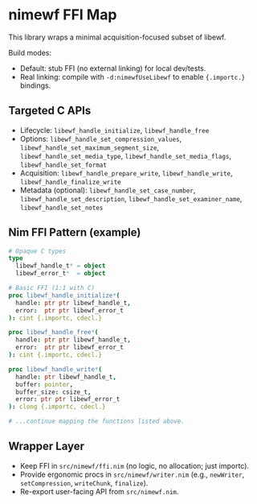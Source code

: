 # nimewf FFI Map

This library wraps a minimal acquisition-focused subset of libewf.

Build modes:
- Default: stub FFI (no external linking) for local dev/tests.
- Real linking: compile with `-d:nimewfUseLibewf` to enable `{.importc.}` bindings.

## Targeted C APIs
- Lifecycle: `libewf_handle_initialize`, `libewf_handle_free`
- Options: `libewf_handle_set_compression_values`, `libewf_handle_set_maximum_segment_size`, `libewf_handle_set_media_type`, `libewf_handle_set_media_flags`, `libewf_handle_set_format`
- Acquisition: `libewf_handle_prepare_write`, `libewf_handle_write`, `libewf_handle_finalize_write`
- Metadata (optional): `libewf_handle_set_case_number`, `libewf_handle_set_description`, `libewf_handle_set_examiner_name`, `libewf_handle_set_notes`

## Nim FFI Pattern (example)
```nim
# Opaque C types
type
  libewf_handle_t* = object
  libewf_error_t*  = object

# Basic FFI (1:1 with C)
proc libewf_handle_initialize*(
  handle: ptr ptr libewf_handle_t,
  error:  ptr ptr libewf_error_t
): cint {.importc, cdecl.}

proc libewf_handle_free*(
  handle: ptr ptr libewf_handle_t,
  error:  ptr ptr libewf_error_t
): cint {.importc, cdecl.}

proc libewf_handle_write*(
  handle: ptr libewf_handle_t,
  buffer: pointer,
  buffer_size: csize_t,
  error: ptr ptr libewf_error_t
): clong {.importc, cdecl.}

# ...continue mapping the functions listed above.
```

## Wrapper Layer
- Keep FFI in `src/nimewf/ffi.nim` (no logic, no allocation; just importc).
- Provide ergonomic procs in `src/nimewf/writer.nim` (e.g., `newWriter`, `setCompression`, `writeChunk`, `finalize`).
- Re-export user-facing API from `src/nimewf.nim`.
